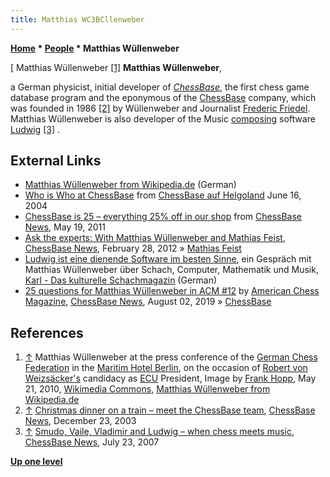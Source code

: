 ```yaml
---
title: Matthias WC3BCllenweber
---
```

**[Home](Home "Home") \* [People](People "People") \* Matthias Wüllenweber**



[ Matthias Wüllenweber <a id="cite-note-1" href="#cite-ref-1">[1]</a>
**Matthias Wüllenweber**,  

a German physicist, initial developer of *[ChessBase](ChessBase_(Database) "ChessBase (Database)")*, the first chess game database program and the eponymous of the [ChessBase](ChessBase "ChessBase") company, which was founded in 1986 
<a id="cite-note-2" href="#cite-ref-2">[2]</a> 
by Wüllenweber and Journalist [Frederic Friedel](Frederic_Friedel "Frederic Friedel"). Matthias Wüllenweber is also developer of the Music [composing](https://en.wikipedia.org/wiki/Composer) software [Ludwig](https://de.wikipedia.org/wiki/ChessBase#Weitere_Verlagsprogramme)
<a id="cite-note-3" href="#cite-ref-3">[3]</a> . 


  




## External Links


* [Matthias Wüllenweber from Wikipedia.de](https://de.wikipedia.org/wiki/Matthias_W%C3%BCllenweber) (German)
* [Who is Who at ChessBase](https://de.chessbase.com/portals/3/files/2004/ausflug/gruppemitnamen.jpg) from [ChessBase auf Helgoland](http://de.chessbase.com/home/TabId/176/PostId/303269) June 16, 2004
* [ChessBase is 25 – everything 25% off in our shop](https://en.chessbase.com/post/chebase-is-25-everything-25-off-in-our-shop) from [ChessBase News](ChessBase "ChessBase"), May 19, 2011
* [Ask the experts: With Matthias Wüllenweber and Mathias Feist](https://en.chessbase.com/post/ask-the-experts-with-matthias-wllenweber-and-mathias-feist), [ChessBase News](ChessBase "ChessBase"), February 28, 2012 » [Mathias Feist](Mathias_Feist "Mathias Feist")
* [Ludwig ist eine dienende Software im besten Sinne](https://karlonline.org/407_5), ein Gespräch mit Matthias Wüllenweber über Schach, Computer, Mathematik und Musik, [Karl - Das kulturelle Schachmagazin](https://de.wikipedia.org/wiki/Karl_(Schachzeitschrift)) (German)
* [25 questions for Matthias Wüllenweber in ACM #12](https://en.chessbase.com/post/25-questions-for-matthias-wullenweber-in-acm-12) by [American Chess Magazine](https://en.wikipedia.org/wiki/List_of_chess_periodicals), [ChessBase News](ChessBase "ChessBase"), August 02, 2019 » [ChessBase](ChessBase_(Database) "ChessBase (Database)")


## References


1. <a id="cite-ref-1" href="#cite-note-1">↑</a> Matthias Wüllenweber at the press conference of the [German Chess Federation](https://en.wikipedia.org/wiki/German_Chess_Federation) in the [Maritim Hotel Berlin](https://de.wikipedia.org/wiki/Maritim_Hotelgesellschaft), on the occasion of [Robert von Weizsäcker's](https://en.wikipedia.org/wiki/Robert_K._von_Weizs%C3%A4cker) candidacy as [ECU](https://en.wikipedia.org/wiki/European_Chess_Union) President, Image by [Frank Hopp](https://commons.wikimedia.org/wiki/User:Frank_Hoppe), May 21, 2010, [Wikimedia Commons](https://en.wikipedia.org/wiki/Wikimedia_Commons), [Matthias Wüllenweber from Wikipedia.de](https://de.wikipedia.org/wiki/Matthias_W%C3%BCllenweber)
2. <a id="cite-ref-2" href="#cite-note-2">↑</a> [Christmas dinner on a train – meet the ChessBase team](https://en.chessbase.com/post/christmas-dinner-on-a-train-meet-the-chebase-team), [ChessBase News](ChessBase "ChessBase"), December 23, 2003
3. <a id="cite-ref-3" href="#cite-note-3">↑</a> [Smudo, Vaile, Vladimir and Ludwig – when chess meets music](https://en.chessbase.com/post/smudo-vaile-vladimir-and-ludwig-when-che-meets-music), [ChessBase News](ChessBase "ChessBase"), July 23, 2007

**[Up one level](People "People")**







 
